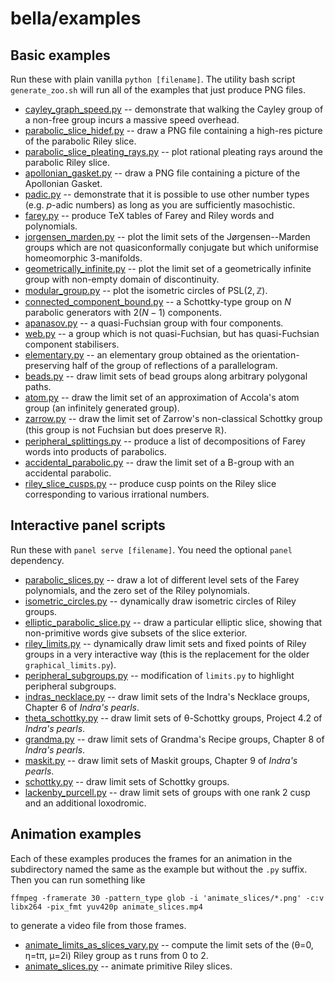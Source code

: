 # bella/examples

## Basic examples
Run these with plain vanilla `python [filename]`. The utility bash script `generate_zoo.sh` will run all of the examples that just produce PNG files.
 - [cayley_graph_speed.py](cayley_graph_speed.py) -- demonstrate that walking the Cayley group of a non-free group incurs a massive speed overhead.
 - [parabolic_slice_hidef.py](parabolic_slice_hidef.py) -- draw a PNG file containing a high-res picture of the parabolic Riley slice.
 - [parabolic_slice_pleating_rays.py](parabolic_slice_pleating_rays.py) -- plot rational pleating rays around the parabolic Riley slice.
 - [apollonian_gasket.py](apollonian_gasket.py) -- draw a PNG file containing a picture of the Apollonian Gasket.
 - [padic.py](padic.py) -- demonstrate that it is possible to use other number types (e.g. $` p `$-adic numbers) as long as you are sufficiently masochistic.
 - [farey.py](farey.py) -- produce TeX tables of Farey and Riley words and polynomials.
 - [jorgensen_marden.py](jorgensen_marden.py) -- plot the limit sets of the Jørgensen--Marden groups which are not quasiconformally conjugate but which uniformise homeomorphic 3-manifolds.
 - [geometrically_infinite.py](geometrically_infinite.py) -- plot the limit set of a geometrically infinite group with non-empty domain of discontinuity.
 - [modular_group.py](modular_group.py) -- plot the isometric circles of $` \mathrm{PSL}(2,\mathbb{Z}) `$.
 - [connected_component_bound.py](connected_component_bound.py) -- a Schottky-type group on $` N `$ parabolic generators with $` 2(N-1) `$ components.
 - [apanasov.py](apanasov.py) -- a quasi-Fuchsian group with four components.
 - [web.py](web.py) -- a group which is not quasi-Fuchsian, but has quasi-Fuchsian component stabilisers.
 - [elementary.py](elementary.py) -- an elementary group obtained as the orientation-preserving half of the group of reflections of a parallelogram.
 - [beads.py](beads.py) -- draw limit sets of bead groups along arbitrary polygonal paths.
 - [atom.py](atom.py) -- draw the limit set of an approximation of Accola's atom group (an infinitely generated group).
 - [zarrow.py](zarrow.py) -- draw the limit set of Zarrow's non-classical Schottky group (this group is not Fuchsian but does preserve $\mathbb{R}$).
 - [peripheral_splittings.py](peripheral_splittings.py) -- produce a list of decompositions of Farey words into products of parabolics.
 - [accidental_parabolic.py](accidental_parabolic.py) -- draw the limit set of a B-group with an accidental parabolic.
 - [riley_slice_cusps.py](riley_slice_cusps.py) -- produce cusp points on the Riley slice corresponding to various irrational numbers.

## Interactive panel scripts
Run these with `panel serve [filename]`. You need the optional `panel` dependency.
 - [parabolic_slices.py](parabolic_slices.py) -- draw a lot of different level sets of the Farey polynomials, and the zero set of the Riley polynomials.
 - [isometric_circles.py](isometric_circles.py) -- dynamically draw isometric circles of Riley groups.
 - [elliptic_parabolic_slice.py](elliptic_parabolic_slice.py) -- draw a particular elliptic slice, showing that non-primitive words give subsets of the slice exterior.
 - [riley_limits.py](riley_limits.py) -- dynamically draw limit sets and fixed points of Riley groups in a very interactive way (this is the replacement for the older `graphical_limits.py`).
 - [peripheral_subgroups.py](peripheral_subgroups.py) -- modification of `limits.py` to highlight peripheral subgroups.
 - [indras_necklace.py](indras_necklace.py) -- draw limit sets of the Indra's Necklace groups, Chapter 6 of _Indra's pearls_.
 - [theta_schottky.py](theta_schottky.py) -- draw limit sets of θ-Schottky groups, Project 4.2 of _Indra's pearls_.
 - [grandma.py](grandma.py) -- draw limit sets of Grandma's Recipe groups, Chapter 8 of _Indra's pearls_.
 - [maskit.py](maskit.py) -- draw limit sets of Maskit groups, Chapter 9 of _Indra's pearls_.
 - [schottky.py](schottky,py) -- draw limit sets of Schottky groups.
 - [lackenby_purcell.py](lackenby_purcell.py) -- draw limit sets of groups with one rank 2 cusp and an additional loxodromic.

## Animation examples
Each of these examples produces the frames for an animation in the subdirectory named the same as the example but without the `.py` suffix. Then
you can run something like

    ffmpeg -framerate 30 -pattern_type glob -i 'animate_slices/*.png' -c:v libx264 -pix_fmt yuv420p animate_slices.mp4

to generate a video file from those frames.

 - [animate_limits_as_slices_vary.py](animate_limits_as_slices_vary.py) -- compute the limit sets of the (θ=0, η=tπ, μ=2i) Riley group as t runs from 0 to 2.
 - [animate_slices.py](animate_slices.py) -- animate primitive Riley slices.
